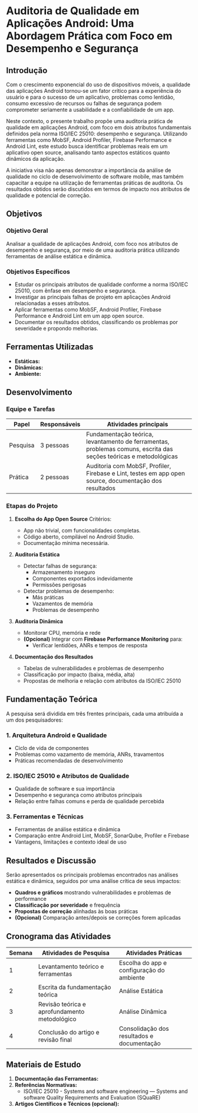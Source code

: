 # Auditoria de Qualidade em Aplicações Android: Uma Abordagem Prática com Foco em Desempenho e Segurança

## Introdução

Com o crescimento exponencial do uso de dispositivos móveis, a qualidade das aplicações Android tornou-se um fator crítico para a experiência do usuário e para o sucesso de um aplicativo, problemas como lentidão, consumo excessivo de recursos ou falhas de segurança podem comprometer seriamente a usabilidade e a confiabilidade de um app.

Neste contexto, o presente trabalho propõe uma auditoria prática de qualidade em aplicações Android, com foco em dois atributos fundamentais definidos pela norma ISO/IEC 25010: desempenho e segurança. Utilizando ferramentas como MobSF, Android Profiler, Firebase Performance e Android Lint, este estudo busca identificar problemas reais em um aplicativo open source, analisando tanto aspectos estáticos quanto dinâmicos da aplicação.

A iniciativa visa não apenas demonstrar a importância da análise de qualidade no ciclo de desenvolvimento de software mobile, mas também capacitar a equipe na utilização de ferramentas práticas de auditoria. Os resultados obtidos serão discutidos em termos de impacto nos atributos de qualidade e potencial de correção.

## Objetivos

### Objetivo Geral

Analisar a qualidade de aplicações Android, com foco nos atributos de desempenho e segurança, por meio de uma auditoria prática utilizando ferramentas de análise estática e dinâmica.

### Objetivos Específicos

* Estudar os principais atributos de qualidade conforme a norma ISO/IEC 25010, com ênfase em desempenho e segurança.
* Investigar as principais falhas de projeto em aplicações Android relacionadas a esses atributos.
* Aplicar ferramentas como MobSF, Android Profiler, Firebase Performance e Android Lint em um app open source.
* Documentar os resultados obtidos, classificando os problemas por severidade e propondo melhorias.

## Ferramentas Utilizadas

* **Estáticas:**
* **Dinâmicas:**
* **Ambiente:**

## Desenvolvimento

### Equipe e Tarefas

| Papel    | Responsáveis | Atividades principais                                                                                                    |
| -------- | ------------- | ------------------------------------------------------------------------------------------------------------------------ |
| Pesquisa | 3 pessoas     | Fundamentação teórica, levantamento de ferramentas, problemas comuns, escrita das seções teóricas e metodológicas |
| Prática | 2 pessoas     | Auditoria com MobSF, Profiler, Firebase e Lint, testes em app open source, documentação dos resultados                 |

### Etapas do Projeto

1. **Escolha do App Open Source**
   Critérios:

   * App não trivial, com funcionalidades completas.
   * Código aberto, compilável no Android Studio.
   * Documentação mínima necessária.
2. **Auditoria Estática**

   * Detectar falhas de segurança:
     * Armazenamento inseguro
     * Componentes exportados indevidamente
     * Permissões perigosas
   * Detectar problemas de desempenho:
     * Más práticas
     * Vazamentos de memória
     * Problemas de desempenho
3. **Auditoria Dinâmica**

   * Monitorar CPU, memória e rede
   * **(Opcional)** Integrar com **Firebase Performance Monitoring** para:
     * Verificar lentidões, ANRs e tempos de resposta
4. **Documentação dos Resultados**

   * Tabelas de vulnerabilidades e problemas de desempenho
   * Classificação por impacto (baixa, média, alta)
   * Propostas de melhoria e relação com atributos da ISO/IEC 25010

## Fundamentação Teórica

A pesquisa será dividida em três frentes principais, cada uma atribuída a um dos pesquisadores:

### 1. Arquitetura Android e Qualidade

* Ciclo de vida de componentes
* Problemas como vazamento de memória, ANRs, travamentos
* Práticas recomendadas de desenvolvimento

### 2. ISO/IEC 25010 e Atributos de Qualidade

* Qualidade de software e sua importância
* Desempenho e segurança como atributos principais
* Relação entre falhas comuns e perda de qualidade percebida

### 3. Ferramentas e Técnicas

* Ferramentas de análise estática e dinâmica
* Comparação entre Android Lint, MobSF, SonarQube, Profiler e Firebase
* Vantagens, limitações e contexto ideal de uso

## Resultados e Discussão

Serão apresentados os principais problemas encontrados nas análises estática e dinâmica, seguidos por uma análise crítica de seus impactos:

* **Quadros e gráficos** mostrando vulnerabilidades e problemas de performance
* **Classificação por severidade** e frequência
* **Propostas de correção** alinhadas às boas práticas
* **(Opcional)** Comparação antes/depois se correções forem aplicadas

## Cronograma das Atividades

| Semana | Atividades de Pesquisa                           | Atividades Práticas                           |
| ------ | ------------------------------------------------ | ---------------------------------------------- |
| 1      | Levantamento teórico e ferramentas              | Escolha do app e configuração do ambiente    |
| 2      | Escrita da fundamentação teórica              | Análise Estática                             |
| 3      | Revisão teórica e aprofundamento metodológico | Análise Dinâmica                             |
| 4      | Conclusão do artigo e revisão final            | Consolidação dos resultados e documentação |

## Materiais de Estudo

1. **Documentação das Ferramentas:**
2. **Referências Normativas:**
   * ISO/IEC 25010 - Systems and software engineering — Systems and software Quality Requirements and Evaluation (SQuaRE)
3. **Artigos Científicos e Técnicos (opcional):**
